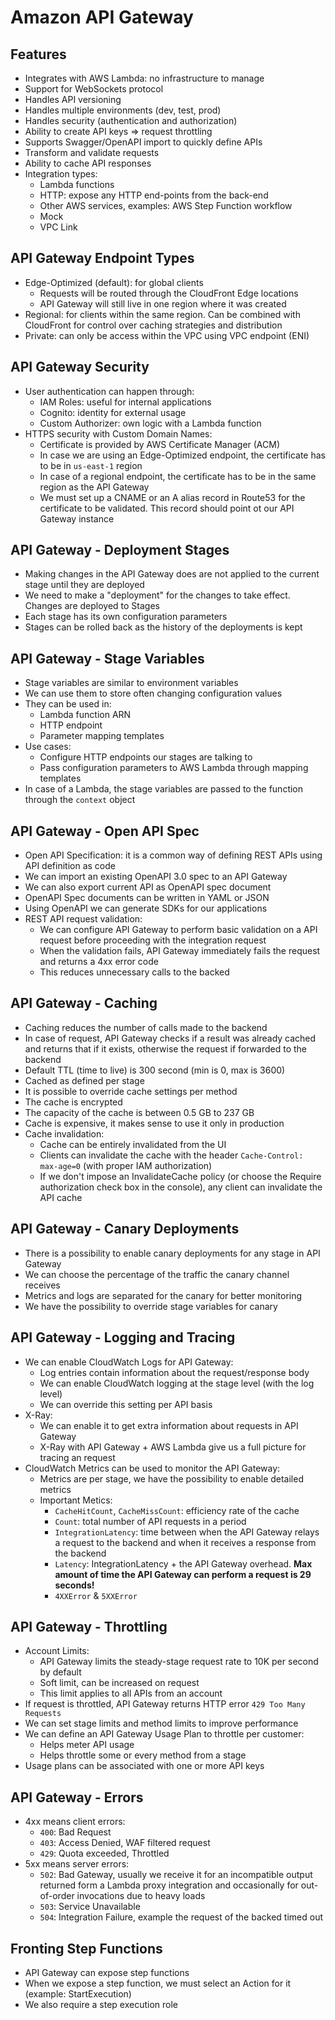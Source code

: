 # Amazon API Gateway

## Features

- Integrates with AWS Lambda: no infrastructure to manage
- Support for WebSockets protocol
- Handles API versioning
- Handles multiple environments (dev, test, prod)
- Handles security (authentication and authorization)
- Ability to create API keys => request throttling
- Supports Swagger/OpenAPI import to quickly define APIs
- Transform and validate requests
- Ability to cache API responses
- Integration types:
    - Lambda functions
    - HTTP: expose any HTTP end-points from the back-end
    - Other AWS services, examples: AWS Step Function workflow
    - Mock
    - VPC Link

## API Gateway Endpoint Types

- Edge-Optimized (default): for global clients
    - Requests will be routed through the CloudFront Edge locations
    - API Gateway will still live in one region where it was created
- Regional: for clients within the same region. Can be combined with CloudFront for control over caching strategies and distribution
- Private: can only be access within the VPC using VPC endpoint (ENI)

## API Gateway Security

- User authentication can happen through:
    - IAM Roles: useful for internal applications
    - Cognito: identity for external usage
    - Custom Authorizer: own logic with a Lambda function
- HTTPS security with Custom Domain Names: 
    - Certificate is provided by AWS Certificate Manager (ACM)
    - In case we are using an Edge-Optimized endpoint, the certificate has to be in `us-east-1` region
    - In case of a regional endpoint, the certificate has to be in the same region as the API Gateway
    - We must set up a CNAME or an A alias record in Route53 for the certificate to be validated. This record should point ot our API Gateway instance

## API Gateway - Deployment Stages

- Making changes in the API Gateway does are not applied to the current stage until they are deployed
- We need to make a "deployment" for the changes to take effect. Changes are deployed to Stages
- Each stage has its own configuration parameters
- Stages can be rolled back as the history of the deployments is kept

## API Gateway - Stage Variables

- Stage variables are similar to environment variables
- We can use them to store often changing configuration values
- They can be used in:
    - Lambda function ARN
    - HTTP endpoint
    - Parameter mapping templates
- Use cases:
    - Configure HTTP endpoints our stages are talking to
    - Pass configuration parameters to AWS Lambda through mapping templates
- In case of a Lambda, the stage variables are passed to the function through the `context` object

## API Gateway - Open API Spec

- Open API Specification: it is a common way of defining REST APIs using API definition as code
- We can import an existing OpenAPI 3.0 spec to an API Gateway
- We can also export current API as OpenAPI spec document
- OpenAPI Spec documents can be written in YAML or JSON
- Using OpenAPI we can generate SDKs for our applications
- REST API request validation:
    - We can configure API Gateway to perform basic validation on a API request before proceeding with the integration request
    - When the validation fails, API Gateway immediately fails the request and returns a 4xx error code
    - This reduces unnecessary calls to the backed

## API Gateway - Caching

- Caching reduces the number of calls made to the backend
- In case of request, API Gateway checks if a result was already cached and returns that if it exists, otherwise the request if forwarded to the backend
- Default TTL (time to live) is 300 second (min is 0, max is 3600)
- Cached as defined per stage
- It is possible to override cache settings per method
- The cache is encrypted
- The capacity of the cache is between 0.5 GB to 237 GB
- Cache is expensive, it makes sense to use it only in production
- Cache invalidation:
    - Cache can be entirely invalidated from the UI
    - Clients can invalidate the cache with the header `Cache-Control: max-age=0` (with proper IAM authorization)
    - If we don't impose an InvalidateCache policy (or choose the Require authorization check box in the console), any client can invalidate the API cache

## API Gateway - Canary Deployments

- There is a possibility to enable canary deployments for any stage in API Gateway
- We can choose the percentage of the traffic the canary channel receives
- Metrics and logs are separated for the canary for better monitoring
- We have the possibility to override stage variables for canary

## API Gateway - Logging and Tracing

- We can enable CloudWatch Logs for API Gateway:
    - Log entries contain information about the request/response body
    - We can enable CloudWatch logging at the stage level (with the log level)
    - We can override this setting per API basis
- X-Ray:
    - We can enable it to get extra information about requests in API Gateway
    - X-Ray with API Gateway + AWS Lambda give us a full picture for tracing an request
- CloudWatch Metrics can be used to monitor the API Gateway:
    - Metrics are per stage, we have the possibility to enable detailed metrics
    - Important Metics:
        - `CacheHitCount`, `CacheMissCount`: efficiency rate of the cache
        - `Count`: total number of API requests in a period
        - `IntegrationLatency`: time between when the API Gateway relays a request to the backend and when it receives a response from the backend
        - `Latency`: IntegrationLatency + the API Gateway overhead. **Max amount of time the API Gateway can perform a request is 29 seconds!**
        - `4XXError` & `5XXError`

## API Gateway - Throttling

- Account Limits:
    - API Gateway limits the steady-stage request rate to 10K per second by default
    - Soft limit, can be increased on request
    - This limit applies to all APIs from an account
- If request is throttled, API Gateway returns HTTP error `429 Too Many Requests`
- We can set stage limits and method limits to improve performance
- We can define an API Gateway Usage Plan to throttle per customer:
    - Helps meter API usage
    - Helps throttle some or every method from a stage
- Usage plans can be associated with one or more API keys

## API Gateway - Errors

- 4xx means client errors:
    - `400`: Bad Request
    - `403`: Access Denied, WAF filtered request
    - `429`: Quota exceeded, Throttled
- 5xx means server errors:
    - `502`: Bad Gateway, usually we receive it for an incompatible output returned form a Lambda proxy integration and occasionally for out-of-order invocations due to heavy loads
    - `503`: Service Unavailable
    - `504`: Integration Failure, example the request of the backed timed out

## Fronting Step Functions

- API Gateway can expose step functions
- When we expose a step function, we must select an Action for it (example: StartExecution)
- We also require a step execution role